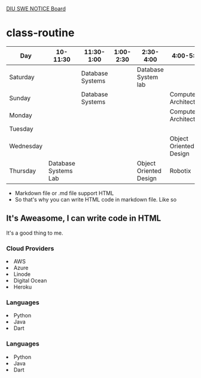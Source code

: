 [DIU SWE NOTICE Board](https://daffodilvarsity.edu.bd/department/swe/notice)

# class-routine

| Day         |  10-11:30            | 11:30-1:00  | 1:00-2:30             |        2:30-4:00       |    4:00-5:30    |
| ----------- | -------------------- | ----------- | --------------------- | ---------------------- | --------------- |
| Saturday    |                 | Database Systems |                       | Database System lab    |                 |
| Sunday      |                 | Database Systems |                       |                        | Computer Architecture
| Monday      |                      |             |                       |                        | Computer Architecture
| Tuesday     |                      |             |                       |                        |                 |
| Wednesday   |                      |             |                       |                        |  Object Oriented Design
| Thursday    | Database Systems Lab |             |                       | Object Oriented Design | Robotix         |


- Markdown file or .md file support HTML
- So that's why you can write HTML code in markdown file. Like so
<h2>It's Aweasome, I can write code in HTML</h2>
<p>It's a good thing to me.</p>

<h3>Cloud Providers</h3>
<li>AWS</li>
<li>Azure</li>
<li>Linode</li>
<li>Digital Ocean</li>
<li>Heroku</li>

<h3>Languages</h3>
<li>Python</li>
<li>Java</li>
<li>Dart</li>


<h3>Languages</h3>
<li>Python</li>
<li>Java</li>
<li>Dart</li>
